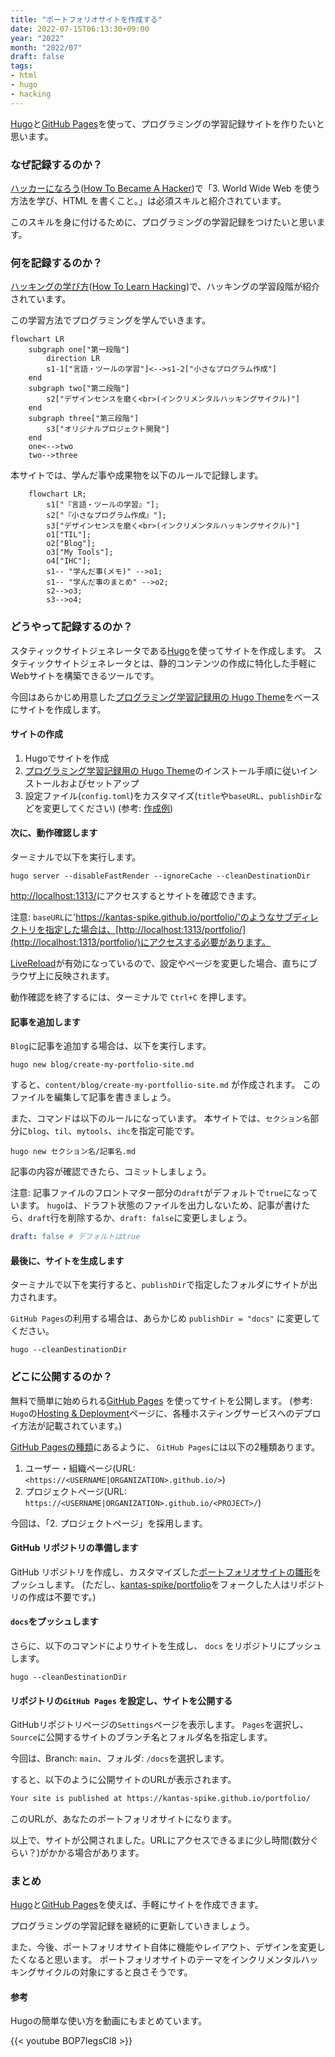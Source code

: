 ```yaml
---
title: "ポートフォリオサイトを作成する"
date: 2022-07-15T06:13:30+09:00
year: "2022"
month: "2022/07"
draft: false
tags:
- html
- hugo
- hacking
---
```


[Hugo](https://gohugo.io/)と[GitHub Pages](https://gohugo.io/hosting-and-deployment/hosting-on-github/)を使って、プログラミングの学習記録サイトを作りたいと思います。

<!--more-->

### なぜ記録するのか？

[ハッカーになろう](https://cruel.org/freeware/hacker.html#skills3)([How To Became A Hacker](http://www.catb.org/~esr/faqs/hacker-howto.html#skills3))で「3. World Wide Web を使う方法を学び、HTML を書くこと。」は必須スキルと紹介されています。

このスキルを身に付けるために、プログラミングの学習記録をつけたいと思います。

### 何を記録するのか？

[ハッキングの学び方](https://github.com/kantas-spike/how-to-learn-hacking-japanese/blob/main/how-to-learn-hacking.md)([How To Learn Hacking](http://www.catb.org/~esr/faqs/hacking-howto.html))で、ハッキングの学習段階が紹介されています。

この学習方法でプログラミングを学んでいきます。

~~~mermaid
flowchart LR
    subgraph one["第一段階"]
        direction LR
        s1-1["言語・ツールの学習"]<-->s1-2["小さなプログラム作成"]
    end
    subgraph two["第二段階"]
        s2["デザインセンスを磨く<br>(インクリメンタルハッキングサイクル)"]
    end
    subgraph three["第三段階"]
        s3["オリジナルプロジェクト開発"]
    end
    one<-->two
    two-->three
~~~

本サイトでは、学んだ事や成果物を以下のルールで記録します。

~~~mermaid
    flowchart LR;
        s1["『言語・ツールの学習』"];
        s2["『小さなプログラム作成』"];
        s3["デザインセンスを磨く<br>(インクリメンタルハッキングサイクル)"]
        o1["TIL"];
        o2["Blog"];
        o3["My Tools"];
        o4["IHC"];
        s1-- "学んだ事(メモ)" -->o1;
        s1-- "学んだ事のまとめ" -->o2;
        s2-->o3;
        s3-->o4;
~~~

### どうやって記録するのか？

スタティックサイトジェネレータである[Hugo](https://gohugo.io/)を使ってサイトを作成します。
スタティックサイトジェネレータとは、静的コンテンツの作成に特化した手軽にWebサイトを構築できるツールです。

今回はあらかじめ用意した[プログラミング学習記録用の Hugo Theme](https://github.com/kantas-spike/kantas-theme)をベースにサイトを作成します。

#### サイトの作成

1. Hugoでサイトを作成
2. [プログラミング学習記録用の Hugo Theme](https://github.com/kantas-spike/kantas-theme)のインストール手順に従いインストールおよびセットアップ
3. 設定ファイル(`config.toml`)をカスタマイズ(`title`や`baseURL`、`publishDir`などを変更してください) (参考: [作成例](https://github.com/kantas-spike/portfolio))

#### 次に、動作確認します

ターミナルで以下を実行します。

~~~shell
hugo server --disableFastRender --ignoreCache --cleanDestinationDir
~~~

[http://localhost:1313/](http://localhost:1313/)にアクセスするとサイトを確認できます。

注意: `baseURL`に'https://kantas-spike.github.io/portfolio/'のようなサブディレクトリを指定した場合は、[http://localhost:1313/portfolio/](http://localhost:1313/portfolio/)にアクセスする必要があります。

[LiveReload](https://gohugo.io/getting-started/usage/#livereload)が有効になっているので、設定やページを変更した場合、直ちにブラウザ上に反映されます。

動作確認を終了するには、ターミナルで `Ctrl+C` を押します。

#### 記事を追加します

`Blog`に記事を追加する場合は、以下を実行します。

~~~shell
hugo new blog/create-my-portfolio-site.md
~~~

すると、`content/blog/create-my-portfollio-site.md` が作成されます。
このファイルを編集して記事を書きましょう。

また、コマンドは以下のルールになっています。
本サイトでは、`セクション名`部分に`blog`、`til`、`mytools`、`ihc`を指定可能です。

~~~shell
hugo new セクション名/記事名.md
~~~

記事の内容が確認できたら、コミットしましょう。

注意: 記事ファイルのフロントマター部分の`draft`がデフォルトで`true`になっています。
`hugo`は、ドラフト状態のファイルを出力しないため、記事が書けたら、`draft`行を削除するか、`draft: false`に変更しましょう。

~~~yaml
draft: false # デフォルトはtrue
~~~

#### 最後に、サイトを生成します

ターミナルで以下を実行すると、`publishDir`で指定したフォルダにサイトが出力されます。

`GitHub Pages`の利用する場合は、あらかじめ `publishDir = "docs"` に変更してください。

~~~shell
hugo --cleanDestinationDir
~~~

### どこに公開するのか？

無料で簡単に始められる[GitHub Pages](https://gohugo.io/hosting-and-deployment/hosting-on-github/) を使ってサイトを公開します。
(参考: `Hugo`の[Hosting & Deployment](https://gohugo.io/hosting-and-deployment/)ページに、各種ホスティングサービスへのデプロイ方法が記載されています。)

[GitHub Pagesの種類](https://gohugo.io/hosting-and-deployment/hosting-on-github/#types-of-github-pages)にあるように、
`GitHub Pages`には以下の2種類あります。

1. ユーザー・組織ページ(URL: `<https://<USERNAME|ORGANIZATION>.github.io/>`)
2. プロジェクトページ(URL: `https://<USERNAME|ORGANIZATION>.github.io/<PROJECT>/`)

今回は、「2. プロジェクトページ」を採用します。

#### GitHub リポジトリの準備します

GitHub リポジトリを作成し、カスタマイズした[ポートフォリオサイトの雛形](https://github.com/kantas-spike/portfolio/tree/site_skelton)をプッシュします。
(ただし、[kantas-spike/portfolio](https://github.com/kantas-spike/portfolio)をフォークした人はリポジトリの作成は不要です。)

#### `docs`をプッシュします

さらに、以下のコマンドによりサイトを生成し、 `docs` をリポジトリにプッシュします。

~~~shell
hugo --cleanDestinationDir
~~~

#### リポジトリの`GitHub Pages` を設定し、サイトを公開する

GitHubリポジトリページの`Settings`ページを表示します。
`Pages`を選択し、`Source`に公開するサイトのブランチ名とフォルダ名を指定します。

今回は、Branch: `main`、フォルダ: `/docs`を選択します。

すると、以下のように公開サイトのURLが表示されます。

~~~markdown
Your site is published at https://kantas-spike.github.io/portfolio/
~~~

このURLが、あなたのポートフォリオサイトになります。

以上で、サイトが公開されました。URLにアクセスできるまに少し時間(数分ぐらい？)がかかる場合があります。

### まとめ

[Hugo](https://gohugo.io/)と[GitHub Pages](https://gohugo.io/hosting-and-deployment/hosting-on-github/)を使えば、手軽にサイトを作成できます。

プログラミングの学習記録を継続的に更新していきましょう。

また、今後、ポートフォリオサイト自体に機能やレイアウト、デザインを変更したくなると思います。
ポートフォリオサイトのテーマをインクリメンタルハッキングサイクルの対象にすると良さそうです。

#### 参考

Hugoの簡単な使い方を動画にもまとめています。

{{< youtube BOP7IegsCl8 >}}